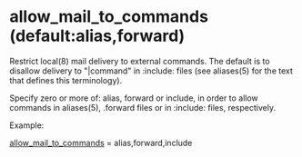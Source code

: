 # allow_mail_to_commands (default:alias,forward) 


Restrict local(8) mail delivery to external commands.  The default
is to disallow delivery to "|command" in :include:  files (see
aliases(5) for the text that defines this terminology).



Specify zero or more of: alias, forward or include,
in order to allow commands in aliases(5), .forward files or in
:include:  files, respectively.



Example:



<a href="postconf.5.html#allow_mail_to_commands">allow_mail_to_commands</a> = alias,forward,include



